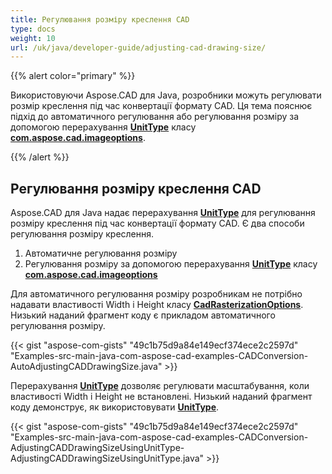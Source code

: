 ```yaml
---
title: Регулювання розміру креслення CAD
type: docs
weight: 10
url: /uk/java/developer-guide/adjusting-cad-drawing-size/
---
```


{{% alert color="primary" %}}

Використовуючи Aspose.CAD для Java, розробники можуть регулювати розмір креслення під час конвертації формату CAD. Ця тема пояснює підхід до автоматичного регулювання або регулювання розміру за допомогою перерахування [**UnitType**](https://reference.aspose.com/cad/java/com.aspose.cad.imageoptions/UnitType) класу [**com.aspose.cad.imageoptions**](https://reference.aspose.com/cad/java/com.aspose.cad.imageoptions/package-frame).

{{% /alert %}}

## **Регулювання розміру креслення CAD**

Aspose.CAD для Java надає перерахування [**UnitType**](https://reference.aspose.com/cad/java/com.aspose.cad.imageoptions/UnitType) для регулювання розміру креслення під час конвертації формату CAD. Є два способи регулювання розміру креслення.

1. Автоматичне регулювання розміру
1. Регулювання розміру за допомогою перерахування [**UnitType**](https://reference.aspose.com/cad/java/com.aspose.cad.imageoptions/UnitType) класу [**com.aspose.cad.imageoptions**](https://reference.aspose.com/cad/java/com.aspose.cad.imageoptions/package-frame)

Для автоматичного регулювання розміру розробникам не потрібно надавати властивості Width і Height класу [**CadRasterizationOptions**](https://reference.aspose.com/cad/java/com.aspose.cad.imageoptions/CadRasterizationOptions). Низький наданий фрагмент коду є прикладом автоматичного регулювання розміру.

{{< gist "aspose-com-gists" "49c1b75d9a84e149ecf374ece2c2597d" "Examples-src-main-java-com-aspose-cad-examples-CADConversion-AutoAdjustingCADDrawingSize.java" >}}

Перерахування [**UnitType**](https://reference.aspose.com/cad/java/com.aspose.cad.imageoptions/UnitType) дозволяє регулювати масштабування, коли властивості Width і Height не встановлені. Низький наданий фрагмент коду демонструє, як використовувати [**UnitType**](https://reference.aspose.com/cad/java/com.aspose.cad.imageoptions/UnitType).

{{< gist "aspose-com-gists" "49c1b75d9a84e149ecf374ece2c2597d" "Examples-src-main-java-com-aspose-cad-examples-CADConversion-AdjustingCADDrawingSizeUsingUnitType-AdjustingCADDrawingSizeUsingUnitType.java" >}}
